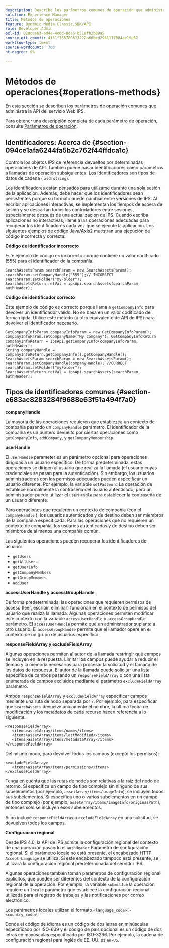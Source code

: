 ```yaml
---
description: Describe los parámetros comunes de operación que administra la API del servicio Web IPS.
solution: Experience Manager
title: Métodos de operaciones
feature: Dynamic Media Classic,SDK/API
role: Developer,Admin
exl-id: 020c8e63-ad4e-4c0d-8da6-b51efb2b89a5
source-git-commit: 4f81f755789613222a66bed2961117604ae19e62
workflow-type: tm+mt
source-wordcount: '700'
ht-degree: 0%

---
```


# Métodos de operaciones{#operations-methods}

En esta sección se describen los parámetros de operación comunes que administra la API del servicio Web IPS.

Para obtener una descripción completa de cada parámetro de operación, consulte [Parámetros de operación](/help/aem-ips-api/operations/c-operations-intro/c-methods/c-methods.md).

## Identificadores: Acerca de {#section-094ce1afa6244fa5b2c762f44ffdca1c}

Controla los objetos IPS de referencia devueltos por determinadas operaciones de API. También puede pasar identificadores como parámetros a llamadas de operación subsiguientes. Los identificadores son tipos de datos de cadena ( `xsd:string`).

Los identificadores están pensados para utilizarse durante una sola sesión de la aplicación. Además, debe hacer que los identificadores sean persistentes porque su formato puede cambiar entre versiones de IPS. Al escribir aplicaciones interactivas, se implementan los tiempos de espera de sesión y se descartan todos los controladores entre sesiones, especialmente después de una actualización de IPS. Cuando escriba aplicaciones no interactivas, llame a las operaciones adecuadas para recuperar los identificadores cada vez que se ejecute la aplicación. Los siguientes ejemplos de código Java/Axis2 muestran una ejecución de código incorrecta y correcta:

**Código de identificador incorrecto**

Este ejemplo de código es incorrecto porque contiene un valor codificado (555) para el identificador de la compañía.

```
SearchAssetsParam searchParam = new SearchAssetsParam(); searchParam.setCompanyHandle("555");// INCORRECT 
searchParam.setFolder("myFolder"); 
SearchAssetsReturn retVal = ipsApi.searchAssets(searchParam, authHeader);
```

**Código de identificador correcto**

Este ejemplo de código es correcto porque llama a `getCompanyInfo` para devolver un identificador válido. No se basa en un valor codificado de forma rígida. Utilice este método (u otro equivalente de API de IPS) para devolver el identificador necesario.

```
GetCompanyInfoParam companyInfoParam = new GetCompanyInfoParam(); 
companyInfoParam.setCompanyName("My Company"); GetCompanyInfoReturn companyInfoReturn = ipsApi.getCompanyInfo(companyInfoParam, authHeader); 
String companyHandle = companyInfoReturn.getCompanyInfo().getCompanyHandle(); 
SearchAssetsParam searchParam = new SearchAssetsParam(); searchParam.setCompanyHandle(companyHandle); //CORRECT 
searchParam.setFolder("myFolder"); 
SearchAssetsReturn retVal = ipsApi.searchAssets(searchParam, authHeader);
```

## Tipos de identificadores comunes {#section-e683ac8283284f9688e63f51a494f7a0}

**companyHandle**

La mayoría de las operaciones requieren que establezca un contexto de compañía pasando un `companyHandle` parámetro. El identificador de la compañía es un puntero devuelto por ciertas operaciones como `getCompanyInfo`, `addCompany`, y `getCompanyMembership`.

**userHandle**

El `userHandle` parameter es un parámetro opcional para operaciones dirigidas a un usuario específico. De forma predeterminada, estas operaciones se dirigen al usuario que realiza la llamada (el usuario cuyas credenciales se pasan para la autenticación). Sin embargo, los usuarios administradores con los permisos adecuados pueden especificar un usuario diferente. Por ejemplo, la variable `setPassword` La operación de establece normalmente la contraseña del usuario autenticado, pero un administrador puede utilizar el `userHandle` para establecer la contraseña de un usuario diferente.

Para operaciones que requieren un contexto de compañía (con el `companyHandle` ), los usuarios autenticados y de destino deben ser miembros de la compañía especificada. Para las operaciones que no requieren un contexto de compañía, los usuarios autenticados y de destino deben ser miembros de al menos una compañía común.

Las siguientes operaciones pueden recuperar los identificadores de usuario:

* `getUsers`
* `getAllUsers`
* `getUserInfo`
* `getCompanyMembers`
* `getGroupMembers`
* `addUser`

**accessUserHandle y accessGroupHandle**

De forma predeterminada, las operaciones que requieren permisos de acceso (leer, escribir, eliminar) funcionan en el contexto de permisos del usuario que realiza la llamada. Algunas operaciones permiten modificar este contexto con la variable `accessUserHandle` o `accessGroupHandle` parámetro. El `accessUserHandle` permite que un administrador suplante a otro usuario. El `accessGroupHandle` permite que el llamador opere en el contexto de un grupo de usuarios específico.

**responseFieldArray y excludeFieldArray**

Algunas operaciones permiten al autor de la llamada restringir qué campos se incluyen en la respuesta. Limitar los campos puede ayudar a reducir el tiempo y la memoria necesarios para procesar la solicitud y el tamaño de los datos de respuesta. El autor de la llamada puede solicitar una lista específica de campos pasando un `responseFieldArray` o con una lista enumerada de campos excluidos mediante el parámetro `excludeFieldArray` parámetro.

Ambos `responseFieldArray` y `excludeFieldArray` especificar campos mediante una ruta de nodo separada por `/`. Por ejemplo, para especificar que `searchAssets` devuelve únicamente el nombre, la última fecha de modificación y los metadatos de cada recurso hacen referencia a lo siguiente:

```
<responseFieldArray> 
   <items>assetArray/items/name</items> 
   <items>assetArray/items/lastModified</items> 
   <items>assetArray/items/metadataArray</items> 
</responseFieldArray>
```

Del mismo modo, para devolver todos los campos (excepto los permisos):

```
<excludeFieldArray> 
   <items>assetArray/items/permissions</items> 
</excludeFieldArray>
```

Tenga en cuenta que las rutas de nodos son relativas a la raíz del nodo de retorno. Si especifica un campo de tipo complejo sin ninguno de sus subelementos (por ejemplo, `assetArray/items/imageInfo`), se incluyen todos sus subelementos. Si especifica uno o varios subelementos en un campo de tipo complejo (por ejemplo, `assetArray/items/imageInfo/originalPath`), entonces solo se incluyen esos subelementos.

Si no incluye `responseFieldArray` o `excludeFieldArray` en una solicitud, se devuelven todos los campos.

**Configuración regional**

Desde IPS 4.0, la API de IPS admite la configuración regional del contexto de una operación pasando el `authHeader` Parámetro de configuración regional. Si el parámetro locale no está presente, el encabezado HTTP `Accept-Language` se utiliza. Si este encabezado tampoco está presente, se utilizará la configuración regional predeterminada del servidor IPS.

Algunas operaciones también toman parámetros de configuración regional explícitos, que pueden ser diferentes del contexto de la configuración regional de la operación. Por ejemplo, la variable `submitJob` la operación requiere un `locale` parámetro que establece la configuración regional utilizada para el registro de trabajos y las notificaciones por correo electrónico.

Los parámetros locales utilizan el formato `<language_code>[-<country_code>]`

Donde el código de idioma es un código de dos letras en minúsculas especificado por ISO-639 y el código de país opcional es un código de dos letras en mayúsculas especificado por ISO-3266. Por ejemplo, la cadena de configuración regional para inglés de EE. UU. es `en-US`.
